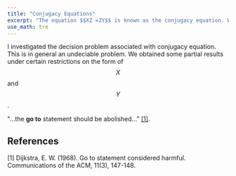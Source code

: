 ```yaml
---
title: "Conjugacy Equations"
excerpt: "The equation $$XZ =ZY$$ is known as the conjugacy equation. We study its solutions when $$X,Y$$  and  $$Z$$  are languages."
use_math: tre
---
```

I investigated  the decision problem associated with conjugacy equation. This is in general an undeciable problem. We obtained some partial results under certain restrictions on the form of $$X$$ and $$Y$$.

"...the **go to** statement should be abolished..." [[1]](#1).

## References
<a id="1">[1]</a> 
Dijkstra, E. W. (1968). 
Go to statement considered harmful. 
Communications of the ACM, 11(3), 147-148.
